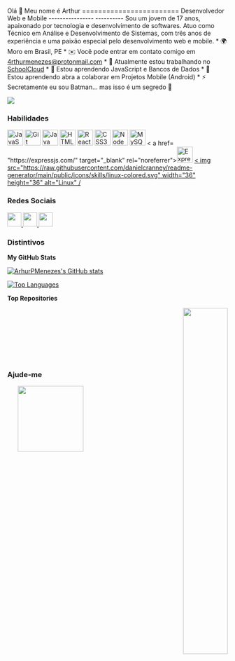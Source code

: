Olá 👋 Meu nome é Arthur ======================== Desenvolvedor Web e Mobile ---------------- ---------- Sou um jovem de 17 anos, apaixonado por tecnologia e desenvolvimento de softwares. Atuo como Técnico em Análise e Desenvolvimento de Sistemas, com três anos de experiência e uma paixão especial pelo desenvolvimento web e mobile. * 🌍 Moro em Brasil, PE * ✉️ Você pode entrar em contato comigo em [4rthurmenezes@protonmail.com](mailto:4rthurmenezes@protonmail.com)[](mailto:4rthurmenezes@protonmail.com) * 🚀 Atualmente estou trabalhando no [ SchoolCloud](http://github.com/ArthurPMenezes/School-Cloud.git)[](http://github.com/ArthurPMenezes/School-Cloud.git) * 🧠 Estou aprendendo JavaScript e Bancos de Dados * 🤝 Estou aprendendo abra a colaborar em Projetos Mobile (Android) * ⚡ Secretamente eu sou Batman... mas isso é um segredo 🤫

<a href="https://www.github.com/ArhurPMenezes" target="_blank" rel="noreferrer"><img src="https://img.shields.io/github/followers/ArhurPMenezes?logo =github&style=for-the-badge&color=0891b2&labelColor=1c1917" /></a>

### Habilidades


<p align="left">
<a href="https://developer.mozilla.org/en-US/docs/Web/JavaScript" target="_blank" rel="noreferrer"><img src="https ://raw.githubusercontent.com/danielcranney/readme-generator/main/public/icons/skills/javascript-colored.svg" width="36" height="36" alt="JavaScript" /></a> <a href="https://git-scm.com/" target="_blank" rel="noreferrer"><img src="https://raw.githubusercontent.com/danielcranney/readme-generator/main/ public/icons/skills/git-colored.svg" width="36" height="36" alt="Git" /></a> <a href="https://www.oracle.com/java/ " target="_blank" rel="noreferrer"><img src="https://raw.githubusercontent.com/danielcranney/readme-generator/main/public/icons/skills/java-colored.svg" width=" 36" height="36" alt="Java" /></a> <a href="https://developer.mozilla.org/en-US/docs/Glossary/HTML5" target="_blank" rel= "noreferrer"><img src="https://raw.githubusercontent.com/danielcranney/readme-generator/main/public/icons/skills/html5-colored.svg" width="36" height="36" alt ="HTML5" /></a> <a href="https://reactjs.org/" target="_blank" rel="noreferrer"><img src="https://raw.githubusercontent.com/ danielcranney/readme-generator/main/public/icons/skills/react-colored.svg" width="36" height="36" alt="React" /></a> <a href="https:// www.w3.org/TR/CSS/#css" target="_blank" rel="noreferrer"><img src="https://raw.githubusercontent.com/danielcranney/readme-generator/main/public/icons /skills/css3-colored.svg" width="36" height="36" alt="CSS3" /></a> <a href="https://nodejs.org/en/" target="_blank " rel="noreferrer"><img src="https://raw.githubusercontent.com/danielcranney/readme-generator/main/public/icons/skills/nodejs-colored.svg" width="36" height=" 36" alt="NodeJS" /></a> <a href="https://www.mysql.com/" target="_blank" rel="noreferrer"><img src="https://raw .githubusercontent.com/danielcranney/readme-generator/main/public/icons/skills/mysql-colored.svg" width="36" height="36" alt="MySQL" /></a> < a href= "https://expressjs.com/" target="_blank" rel="noreferrer"><img src="https://raw.githubusercontent.com/danielcranney/readme-generator/main/public/icons/skills/ expresso-colorido-escuro.svg" width="36" height="36" alt="Express" /></a> <a href="https://www.linux.org" target="_blank" rel="noreferrer">< img src="https://raw.githubusercontent.com/danielcranney/readme-generator/main/public/icons/skills/linux-colored.svg" width="36" height="36" alt="Linux" / </a>
</p>


### Redes Sociais

<p align="left"> </p> <a href="https://www.github.com/ArhurPMenezes" target="_blank" rel="noreferrer"> <picture> <source media="(prefers-color-scheme: dark)" srcset="https://raw.githubusercontent.com/danielcranney/readme-generator/main/public/icons/socials/github-dark.svg" /> <source media="(prefers-color-scheme: light)" srcset="https://raw.githubusercontent.com/danielcranney/readme-generator/main/public/icons/socials/github.svg" /> <img src="https://raw.githubusercontent.com/danielcranney/readme-generator/main/public/icons/socials/github.svg" width="32" height="32" /> </picture> </a> <a href="http://www.instagram.com/ath_mnz_" target="_blank" rel="noreferrer"> <picture> <source media="(prefers-color-scheme: dark)" srcset="undefined" /> <source media="(prefers-color-scheme: light)" srcset="https://raw.githubusercontent.com/danielcranney/readme-generator/main/public/icons/socials/instagram.svg" /> <img src="https://raw.githubusercontent.com/danielcranney/readme-generator/main/public/icons/socials/instagram.svg" width="32" height="32" /> </picture> </a> <a href="https://www.linkedin.com/in/arthur-menezes-" target="_blank" rel="noreferrer"> <picture> <source media="(prefers-color-scheme: dark)" srcset="https://raw.githubusercontent.com/danielcranney/readme-generator/main/public/icons/socials/linkedin-dark.svg" /> <source media="(prefers-color-scheme: light)" srcset="https://raw.githubusercontent.com/danielcranney/readme-generator/main/public/icons/socials/linkedin.svg" /> <img src="https://raw.githubusercontent.com/danielcranney/readme-generator/main/public/icons/socials/linkedin.svg" width="32" height="32" /> </picture> </a>

### Distintivos

<b>My GitHub Stats</b>

<a href="http://www.github.com/ArhurPMenezes"><img src="https://github-readme-stats.vercel.app/api?username=ArhurPMenezes&show_icons=true&hide=&count_private=true&title_color=0891b2&text_color=ffffff&icon_color=0891b2&bg_color=1c1917&hide_border=true&show_icons=true" alt="ArhurPMenezes's GitHub stats" /></a>

<a href="https://github.com/ArhurPMenezes" align="left"><img src="https://github-readme-stats.vercel.app/api/top-langs/?username=ArhurPMenezes&langs_count=10&title_color=0891b2&text_color=ffffff&icon_color=0891b2&bg_color=1c1917&hide_border=true&locale=en&custom_title=Top%20%Languages" alt="Top Languages" /></a>

<b>Top Repositories</b>

<div width="100%" align="center"><a href="https://github.com/ArhurPMenezes/School-Cloud" align="right"><img align="right" width="45%" src="https://github-readme-stats .vercel.app/api/pin/?username=ArhurPMenezes&repo=School-Cloud&title_color=0891b2&text_color=ffffff&icon_color=0891b2&bg_color=1c1917&hide_border=true&locale=en" /></a></div><br /><br /><br /><br /><br /><br /><br />

### Ajude-me

<ul style="list-style-type: nenhum; margem: 0;">

<li style="display: inline-block; margin-right: 0,25rem;"><a href="https://www.buymeacoffee.com/https://www.buymeacoffee.com/ath_mnz"><img src="https://cdn.buymeacoffee.com/buttons/v2/default-yellow.png" width="150"/></a></li>

</ul>
